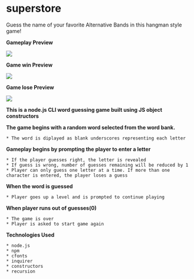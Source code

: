# superstore

Guess the name of your favorite Alternative Bands in this hangman style game!

**Gameplay Preview**

![](word_guess.gif)

**Game win Preview**

![](word_guess_win.gif)

**Game lose Preview**

![](word_guess_lose.gif)

**This is a node.js CLI word guessing game built using JS object constructors**

**The game begins with a random word selected from the word bank.**

    * The word is diplayed as blank underscores representing each letter
            
**Gameplay begins by prompting the player to enter a letter**

    * If the player guesses right, the letter is revealed
    * If guess is wrong, number of guesses remaining will be reduced by 1
    * Player can only guess one letter at a time. If more than one character is entered, the player loses a guess

**When the word is guessed**

    * Player goes up a level and is prompted to continue playing

**When player runs out of guesses(0)**

    * The game is over
    * Player is asked to start game again 

**Technologies Used**

    * node.js
    * npm
    * cfonts
    * inquirer
    * constructors
    * recursion